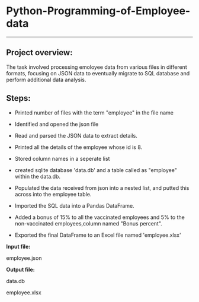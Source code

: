 # Python-Programming-of-Employee-data


---
## Project overview:

The task involved processing emoloyee data from various files in different formats, focusing on JSON data to eventually migrate to SQL database and perform additional data analysis.

## Steps:

- Printed number of files with the term "employee" in the file name

- Identified and opened the json file

- Read and parsed the JSON data to extract details.

- Printed all the details of the employee whose id is 8.

- Stored column names in a seperate list

- created sqlite database 'data.db' and a table called as "employee" within the data.db.

- Populated the data received from json into a nested list, and putted this across into the employee table.

- Imported the SQL data into a Pandas DataFrame.

- Added a bonus of 15%  to all the vaccinated employees and 5% to the non-vaccinated employees,column named "Bonus percent".

- Exported the final DataFrame to an Excel file named 'employee.xlsx'

**Input file:**

employee.json

**Output file:**

data.db

employee.xlsx

